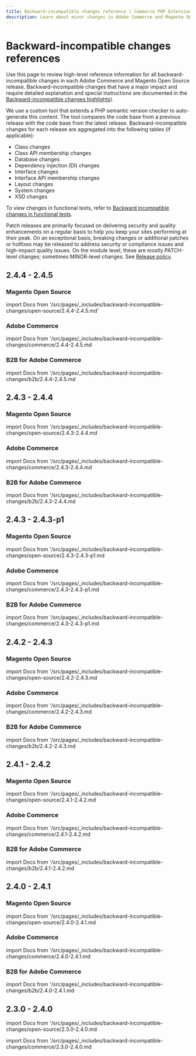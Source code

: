```yaml
---
title: Backward-incompatible changes reference | Commerce PHP Extensions
description: Learn about minor changes in Adobe Commerce and Magento Open Source releases that may require you to update your extension.
---
```


# Backward-incompatible changes references

Use this page to review high-level reference information for all backward-incompatible changes in each Adobe Commerce and Magento Open Source release. Backward-incompatible changes that have a major impact and require detailed explanation and special instructions are documented in the [Backward-incompatible changes highlights](highlights.md)).

We use a custom tool that extends a PHP semantic version checker to auto-generate this content. The tool compares the code base from a previous release with the code base from the latest release. Backward-incompatible changes for each release are aggregated into the following tables (if applicable):

-  Class changes
-  Class API membership changes
-  Database changes
-  Dependency injection (DI) changes
-  Interface changes
-  Interface API membership changes
-  Layout changes
-  System changes
-  XSD changes

To view changes in functional tests, refer to [Backward incompatible changes in functional tests](https://developer.adobe.com/commerce/testing/functional-testing-framework/backward-incompatible-changes/).

<InlineAlert variant="info" slots="text"/>

Patch releases are primarily focused on delivering security and quality enhancements on a regular basis to help you keep your sites performing at their peak. On an exceptional basis, breaking changes or additional patches or hotfixes may be released to address security or compliance issues and high-impact quality issues. On the module level, these are mostly PATCH-level changes; sometimes MINOR-level changes. See [Release policy](https://experienceleague.adobe.com/docs/commerce-operations/release/policy.html).

## 2.4.4 - 2.4.5

### Magento Open Source

import Docs from '/src/pages/_includes/backward-incompatible-changes/open-source/2.4.4-2.4.5.md'

### Adobe Commerce

import Docs from '/src/pages/_includes/backward-incompatible-changes/commerce/2.4.4-2.4.5.md

### B2B for Adobe Commerce

import Docs from '/src/pages/_includes/backward-incompatible-changes/b2b/2.4.4-2.4.5.md

## 2.4.3 - 2.4.4

### Magento Open Source

import Docs from '/src/pages/_includes/backward-incompatible-changes/open-source/2.4.3-2.4.4.md

### Adobe Commerce

import Docs from '/src/pages/_includes/backward-incompatible-changes/commerce/2.4.3-2.4.4.md

### B2B for Adobe Commerce

import Docs from '/src/pages/_includes/backward-incompatible-changes/b2b/2.4.3-2.4.4.md

## 2.4.3 - 2.4.3-p1

### Magento Open Source

import Docs from '/src/pages/_includes/backward-incompatible-changes/open-source/2.4.3-2.4.3-p1.md

### Adobe Commerce

import Docs from '/src/pages/_includes/backward-incompatible-changes/commerce/2.4.3-2.4.3-p1.md

### B2B for Adobe Commerce

import Docs from '/src/pages/_includes/backward-incompatible-changes/commerce/2.4.3-2.4.3-p1.md

## 2.4.2 - 2.4.3

### Magento Open Source

import Docs from '/src/pages/_includes/backward-incompatible-changes/open-source/2.4.2-2.4.3.md

### Adobe Commerce

import Docs from '/src/pages/_includes/backward-incompatible-changes/commerce/2.4.2-2.4.3.md

### B2B for Adobe Commerce

import Docs from '/src/pages/_includes/backward-incompatible-changes/b2b/2.4.2-2.4.3.md

## 2.4.1 - 2.4.2

### Magento Open Source

import Docs from '/src/pages/_includes/backward-incompatible-changes/open-source/2.4.1-2.4.2.md

### Adobe Commerce

import Docs from '/src/pages/_includes/backward-incompatible-changes/commerce/2.4.1-2.4.2.md

### B2B for Adobe Commerce

import Docs from '/src/pages/_includes/backward-incompatible-changes/b2b/2.4.1-2.4.2.md

## 2.4.0 - 2.4.1

### Magento Open Source

import Docs from '/src/pages/_includes/backward-incompatible-changes/open-source/2.4.0-2.4.1.md

### Adobe Commerce

import Docs from '/src/pages/_includes/backward-incompatible-changes/commerce/2.4.0-2.4.1.md

### B2B for Adobe Commerce

import Docs from '/src/pages/_includes/backward-incompatible-changes/b2b/2.4.0-2.4.1.md

## 2.3.0 - 2.4.0

import Docs from '/src/pages/_includes/backward-incompatible-changes/open-source/2.3.0-2.4.0.md

import Docs from '/src/pages/_includes/backward-incompatible-changes/commerce/2.3.0-2.4.0.md
